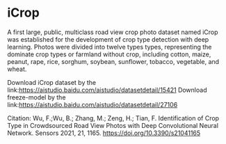 # iCrop

A first large, public, multiclass road view crop photo dataset named iCrop was established for the development of crop type detection with deep learning.
Photos were divided into twelve types types, representing the dominate crop types or farmland without crop, including cotton,
maize, peanut, rape, rice, sorghum, soybean, sunflower, tobacco, vegetable, and wheat.

Download iCrop dataset by the link:https://aistudio.baidu.com/aistudio/datasetdetail/15421
Download freeze-model by the link:https://aistudio.baidu.com/aistudio/datasetdetail/27106

Citation: Wu, F.;Wu, B.; Zhang, M.; Zeng, H.; Tian, F. Identification of Crop Type in Crowdsourced Road View Photos with Deep Convolutional Neural Network. Sensors 2021, 21, 1165. https://doi.org/10.3390/s21041165
